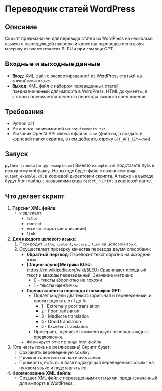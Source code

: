 # Переводчик статей WordPress

## Описание
Скрипт предназначен для перевода статей из WordPress на несколько языков с последующей проверкой качества переводов используя метрику схожести текстов BLEU и при помощи GPT.

## Входные и выходные данные
- **Вход**: XML файл с экспортированной из WordPress статьей на английском языке.
- **Выход**: XML файл с набором переведенных статей, предназначенный для импорта в WordPress. HTML документы, в которых оценивается качество перевода каждого предложения.

## Требования
- Python 3.11
- Установка зависимостей из `requirements.txt`.
- Указание OpenAI API ключа в файле `.env` (файл надо создать в корневой папке скрипта, в нем добавить строку `GPT_API_KEY=ключ`)

## Запуск
`python translator.py example.xml`
Вместо `example.xml` подставьте путь к исходному xml файлу. На выходе будет файл с названием вида `output_example.xml` в корневой директории скрипта. А также на выходе будут html файлы с названиями вида `report_ru.html` в корневой папке.

## Что делает скрипт
1. **Парсинг XML файла**:
    - Извлекает:
        - `title`
        - `content`
        - `excerpt` (короткое описание)
        - `link`
2. **Для каждого целевого языка**:
    1. Переводит `title`, `content`, `excerpt`, `link` на целевой язык.
    2. Осуществляет проверку качества перевода двумя способами:
        - **Обратный перевод**: Переводит текст обратно на исходный язык.
        - **[Опционально] Метрика BLEU**: (https://en.wikipedia.org/wiki/BLEU) Сравнивает исходный текст и дважды переведенный. Значение метрики:
            - 0 - тексты абсолютно не похожи
            - 1 - тексты идентичны
        - **Оценка качества перевода с помощью GPT**: 
            - Подает модели два текста (оригинал и переведенный) и просит оценить от 1 до 5:
                - 1 - Extremely poor translation
                - 2 - Poor translation
                - 3 - Mediocre translation
                - 4 - Good translation
                - 5 - Excellent translation
            - Проверяет, оценивает комментирует перевод каждого предложения.
        - Формирует отчет в виде html файла
3. [Эта часть пока не реализована] Скрипт будет:
    - Сохранять переведенную ссылку.
    - Проверять контент на наличие ссылок.
    - Проверять, есть ли в базе подходящая переведенная ссылка на нужном языке и подставлять ее.
4. **Формирование XML файла**:
    - Создает XML файл с переведенными статьями, предназначенный для импорта в WordPress.
